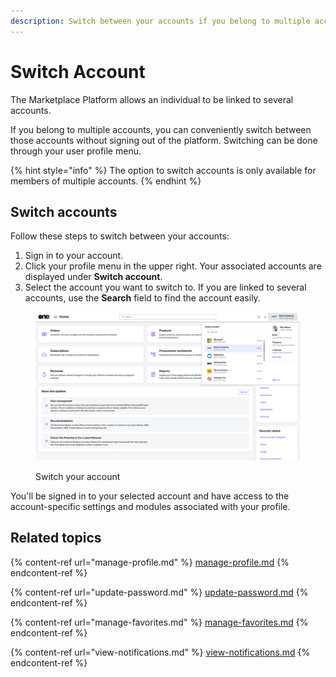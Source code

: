 ```yaml
---
description: Switch between your accounts if you belong to multiple accounts.
---
```


# Switch Account

The Marketplace Platform allows an individual to be linked to several accounts.&#x20;

If you belong to multiple accounts, you can conveniently switch between those accounts without signing out of the platform. Switching can be done through your user profile menu.

{% hint style="info" %}
The option to switch accounts is only available for members of multiple accounts.
{% endhint %}

## Switch accounts

Follow these steps to switch between your accounts:

1. Sign in to your account.&#x20;
2. Click your profile menu in the upper right. Your associated accounts are displayed under **Switch account**.
3. Select the account you want to switch to. If you are linked to several accounts, use the **Search** field to find the account easily.&#x20;

<figure><img src="../../../.gitbook/assets/image (31).png" alt=""><figcaption><p>Switch your account</p></figcaption></figure>

You'll be signed in to your selected account and have access to the account-specific settings and modules associated with your profile.&#x20;

## Related topics

{% content-ref url="manage-profile.md" %}
[manage-profile.md](manage-profile.md)
{% endcontent-ref %}

{% content-ref url="update-password.md" %}
[update-password.md](update-password.md)
{% endcontent-ref %}

{% content-ref url="manage-favorites.md" %}
[manage-favorites.md](manage-favorites.md)
{% endcontent-ref %}

{% content-ref url="view-notifications.md" %}
[view-notifications.md](view-notifications.md)
{% endcontent-ref %}

